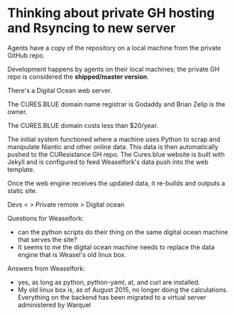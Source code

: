 # Thinking about private GH hosting and Rsyncing to new server


Agents have a copy of the repository on a local machine from the private GitHub repo.

Development happens by agents on their local machines; the private GH repo is considered the **shipped/master version**.

There's a Digital Ocean web server.

The CURES.BLUE domain name registrar is Godaddy and Brian Zelip is the owner.

The CURES.BLUE domain costs less than $20/year.

The initial system functioned where a machine uses Python to scrap and manipulate Niantic and other online data. This data is then automatically pushed to the CUResistance GH repo. The Cures.blue website is built with Jekyll and is configured to feed Weaselfork's data push into the web template.

Once the web engine receives the updated data, it re-builds and outputs a static site.



Devs < > Private remote
       > Digital ocean


Questions for Weaselfork:
- can the python scripts do their thing on the same digital ocean machine that serves the site?
- It seems to me the digital ocean machine needs to replace the data engine that is Weasel's old linux box.

Answers from Weaselfork:
 - yes, as long as python, python-yaml, at, and curl are installed.
 - My old linux box is, as of August 2015, no longer doing the calculations. Everything on the backend has been migrated to a virtual server administered by Warquel
